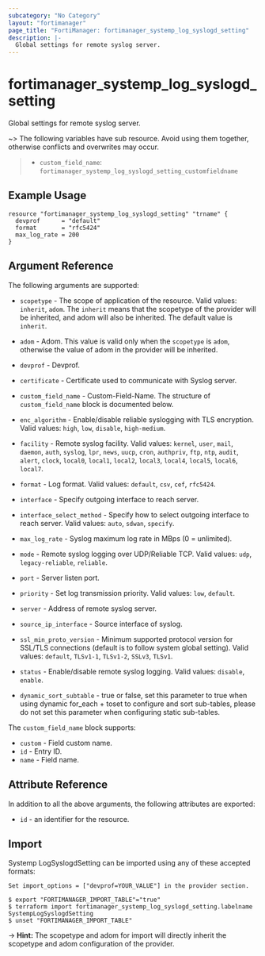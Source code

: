 ```yaml
---
subcategory: "No Category"
layout: "fortimanager"
page_title: "FortiManager: fortimanager_systemp_log_syslogd_setting"
description: |-
  Global settings for remote syslog server.
---
```


# fortimanager_systemp_log_syslogd_setting
Global settings for remote syslog server.

~> The following variables have sub resource. Avoid using them together, otherwise conflicts and overwrites may occur.
>- `custom_field_name`: `fortimanager_systemp_log_syslogd_setting_customfieldname`



## Example Usage

```hcl
resource "fortimanager_systemp_log_syslogd_setting" "trname" {
  devprof      = "default"
  format       = "rfc5424"
  max_log_rate = 200
}
```

## Argument Reference


The following arguments are supported:

* `scopetype` - The scope of application of the resource. Valid values: `inherit`, `adom`. The `inherit` means that the scopetype of the provider will be inherited, and adom will also be inherited. The default value is `inherit`.
* `adom` - Adom. This value is valid only when the `scopetype` is `adom`, otherwise the value of adom in the provider will be inherited.
* `devprof` - Devprof.

* `certificate` - Certificate used to communicate with Syslog server.
* `custom_field_name` - Custom-Field-Name. The structure of `custom_field_name` block is documented below.
* `enc_algorithm` - Enable/disable reliable syslogging with TLS encryption. Valid values: `high`, `low`, `disable`, `high-medium`.

* `facility` - Remote syslog facility. Valid values: `kernel`, `user`, `mail`, `daemon`, `auth`, `syslog`, `lpr`, `news`, `uucp`, `cron`, `authpriv`, `ftp`, `ntp`, `audit`, `alert`, `clock`, `local0`, `local1`, `local2`, `local3`, `local4`, `local5`, `local6`, `local7`.

* `format` - Log format. Valid values: `default`, `csv`, `cef`, `rfc5424`.

* `interface` - Specify outgoing interface to reach server.
* `interface_select_method` - Specify how to select outgoing interface to reach server. Valid values: `auto`, `sdwan`, `specify`.

* `max_log_rate` - Syslog maximum log rate in MBps (0 = unlimited).
* `mode` - Remote syslog logging over UDP/Reliable TCP. Valid values: `udp`, `legacy-reliable`, `reliable`.

* `port` - Server listen port.
* `priority` - Set log transmission priority. Valid values: `low`, `default`.

* `server` - Address of remote syslog server.
* `source_ip_interface` - Source interface of syslog.
* `ssl_min_proto_version` - Minimum supported protocol version for SSL/TLS connections (default is to follow system global setting). Valid values: `default`, `TLSv1-1`, `TLSv1-2`, `SSLv3`, `TLSv1`.

* `status` - Enable/disable remote syslog logging. Valid values: `disable`, `enable`.

* `dynamic_sort_subtable` - true or false, set this parameter to true when using dynamic for_each + toset to configure and sort sub-tables, please do not set this parameter when configuring static sub-tables.

The `custom_field_name` block supports:

* `custom` - Field custom name.
* `id` - Entry ID.
* `name` - Field name.


## Attribute Reference

In addition to all the above arguments, the following attributes are exported:
* `id` - an identifier for the resource.

## Import

Systemp LogSyslogdSetting can be imported using any of these accepted formats:
```
Set import_options = ["devprof=YOUR_VALUE"] in the provider section.

$ export "FORTIMANAGER_IMPORT_TABLE"="true"
$ terraform import fortimanager_systemp_log_syslogd_setting.labelname SystempLogSyslogdSetting
$ unset "FORTIMANAGER_IMPORT_TABLE"
```
-> **Hint:** The scopetype and adom for import will directly inherit the scopetype and adom configuration of the provider.
